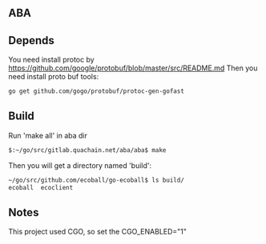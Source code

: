 ABA
-------

## Depends
You need install protoc by 
https://github.com/google/protobuf/blob/master/src/README.md
Then you need install proto buf tools:
```bash
go get github.com/gogo/protobuf/protoc-gen-gofast
```

## Build
Run 'make all' in aba dir
```bash
$:~/go/src/gitlab.quachain.net/aba/aba$ make
```
Then you will get a directory named 'build':
```bash
~/go/src/github.com/ecoball/go-ecoball$ ls build/
ecoball  ecoclient
```

## Notes
This project used CGO, so set the CGO_ENABLED="1"